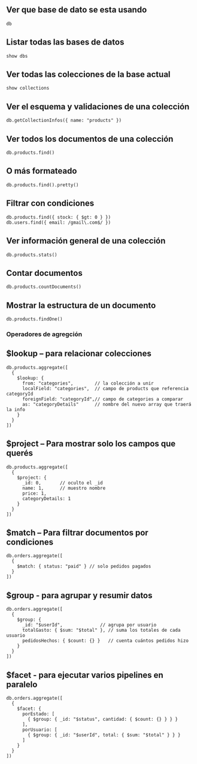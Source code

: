 ## Ver que base de dato se esta usando

```
db
```

## Listar todas las bases de datos

```
show dbs
```

## Ver todas las colecciones de la base actual

```
show collections
```

## Ver el esquema y validaciones de una colección

```
db.getCollectionInfos({ name: "products" })
```

## Ver todos los documentos de una colección

```
db.products.find()
```

## O más formateado

```
db.products.find().pretty()
```

## Filtrar con condiciones

```
db.products.find({ stock: { $gt: 0 } })
db.users.find({ email: /gmail\.com$/ })
```

## Ver información general de una colección

```
db.products.stats()
```

## Contar documentos
```
db.products.countDocuments()
```

## Mostrar la estructura de un documento

```
db.products.findOne()
```

### Operadores de agregción

## $lookup – para relacionar colecciones
```
db.products.aggregate([
  {
    $lookup: {
      from: "categories",        // la colección a unir
      localField: "categories",  // campo de products que referencia categoryId
      foreignField: "categoryId",// campo de categories a comparar
      as: "categoryDetails"      // nombre del nuevo array que traerá la info
    }
  }
])
```

## $project – Para mostrar solo los campos que querés
```
db.products.aggregate([
  {
    $project: {
      _id: 0,       // oculto el _id
      name: 1,      // muestro nombre
      price: 1,
      categoryDetails: 1
    }
  }
])
```

## $match – Para filtrar documentos por condiciones
```
db.orders.aggregate([
  {
    $match: { status: "paid" } // solo pedidos pagados
  }
])
```

## $group - para agrupar y resumir datos
```
db.orders.aggregate([
  { 
    $group: { 
      _id: "$userId",              // agrupa por usuario
      totalGasto: { $sum: "$total" }, // suma los totales de cada usuario
      pedidosHechos: { $count: {} }   // cuenta cuántos pedidos hizo
    }
  }
])
```

## $facet - para ejecutar varios pipelines en paralelo
```
db.orders.aggregate([
  {
    $facet: {
      porEstado: [
        { $group: { _id: "$status", cantidad: { $count: {} } } }
      ],
      porUsuario: [
        { $group: { _id: "$userId", total: { $sum: "$total" } } }
      ]
    }
  }
])

```

